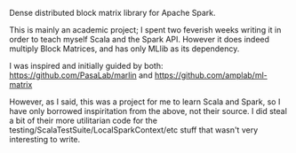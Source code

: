 Dense distributed block matrix library for Apache Spark.

This is mainly an academic project; I spent two feverish weeks writing it in order to teach myself Scala and the Spark API. However it does indeed multiply Block Matrices, and has only MLlib as its dependency.

I was inspired and initially guided by both:
https://github.com/PasaLab/marlin
and
https://github.com/amplab/ml-matrix

However, as I said, this was a project for me to learn Scala and Spark, so I have only borrowed inspiritation from the above, not their source. I did steal a bit of their more utilitarian code for the testing/ScalaTestSuite/LocalSparkContext/etc stuff that wasn't very interesting to write. 
